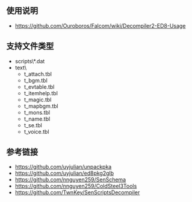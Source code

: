 ## 使用说明

* https://github.com/Ouroboros/Falcom/wiki/Decompiler2-ED8-Usage


## 支持文件类型

* scripts\\*.dat
* text\
    * t_attach.tbl
    * t_bgm.tbl
    * t_evtable.tbl
    * t_itemhelp.tbl
    * t_magic.tbl
    * t_mapbgm.tbl
    * t_mons.tbl
    * t_name.tbl
    * t_se.tbl
    * t_voice.tbl


## 参考链接

* https://github.com/uyjulian/unpackpka
* https://github.com/uyjulian/ed8pkg2glb
* https://github.com/nnguyen259/SenSchema
* https://github.com/nnguyen259/ColdSteel3Tools
* https://github.com/TwnKey/SenScriptsDecompiler
